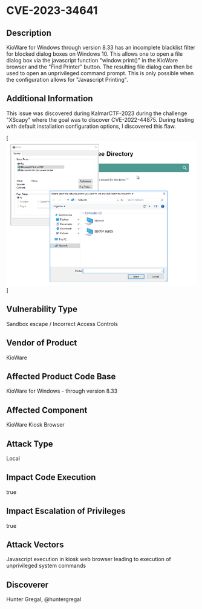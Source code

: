 # CVE-2023-34641

## Description
KioWare for Windows through version 8.33 has an incomplete blacklist filter for blocked dialog boxes on Windows 10. This allows one to open a file dialog box via the javascript function "window.print()" in the KioWare browser and the "Find Printer" button. The resulting file dialog can then be used to open an unprivileged command prompt. This is only possible when the configuration allows for "Javascript Printing".

## Additional Information
This issue was discovered during KalmarCTF-2023 during the challenge "XScapy" where the goal was to discover CVE-2022-44875. During testing with default installation configuration options, I discovered this flaw.

[![File Dialog](./image1.png)]

## Vulnerability Type
Sandbox escape / Incorrect Access Controls

## Vendor of Product
KioWare

## Affected Product Code Base
KioWare for Windows - through version 8.33

## Affected Component
KioWare Kiosk Browser

## Attack Type
Local

## Impact Code Execution
true

## Impact Escalation of Privileges
true

## Attack Vectors
Javascript execution in kiosk web browser leading to execution of unprivileged system commands

## Discoverer
Hunter Gregal, @huntergregal
